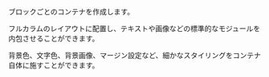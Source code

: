 ブロックごとのコンテナを作成します。

フルカラムのレイアウトに配置し、テキストや画像などの標準的なモジュールを内包させることができます。

背景色、文字色、背景画像、マージン設定など、細かなスタイリングをコンテナ自体に施すことができます。
